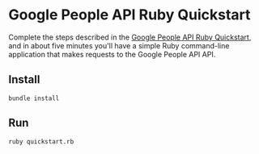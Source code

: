 # Google People API Ruby Quickstart

Complete the steps described in the [Google People API Ruby Quickstart](https://developers.google.com/people/quickstart/ruby), and in about five minutes you'll have a simple Ruby command-line application that makes requests to the Google People API API.

## Install

`bundle install`

## Run

`ruby quickstart.rb`

